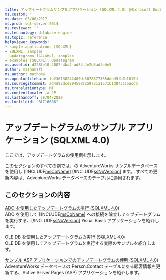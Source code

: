 ```yaml
---
title: アップデートグラムサンプルアプリケーション (SQLXML 4.0) |Microsoft Docs
ms.custom: ''
ms.date: 03/06/2017
ms.prod: sql-server-2014
ms.reviewer: ''
ms.technology: database-engine
ms.topic: reference
helpviewer_keywords:
- sample applications [SQLXML]
- SQLXML, samples
- updategrams [SQLXML], samples
- examples [SQLXML], Updategram
ms.assetid: d2287e10-4007-4ba4-ad84-4e2b6adfede5
author: mashamsft
ms.author: mathoma
ms.openlocfilehash: fe236138242400dd5078877385dddd9fb1b1815d
ms.sourcegitcommit: ad4d92dce894592a259721a1571b1d8736abacdb
ms.translationtype: MT
ms.contentlocale: ja-JP
ms.lasthandoff: 08/04/2020
ms.locfileid: "87716686"
---
```

# <a name="updategram-sample-applications-sqlxml-40"></a>アップデートグラムのサンプル アプリケーション (SQLXML 4.0)
  ここでは、アップデートグラムの使用例を示します。  
  
 このセクションのすべての例では、の AdventureWorks サンプルデータベースを使用し [!INCLUDE[msCoName](../../includes/msconame-md.md)] [!INCLUDE[ssNoVersion](../../includes/ssnoversion-md.md)] ます。 すべての更新内容は、AdventureWorks データベースのテーブルに適用されます。  
  
## <a name="in-this-section"></a>このセクションの内容  
 [ADO を使用したアップデートグラムの実行 &#40;SQLXML 4.0&#41;](../../relational-databases/sqlxml-annotated-xsd-schemas-xpath-queries/updategrams/executing-an-updategram-by-using-ado-sqlxml-4-0.md)  
 ADO を使用して [!INCLUDE[msCoName](../../includes/msconame-md.md)] への接続を確立しアップデートグラムを実行する、[!INCLUDE[ssNoVersion](../../includes/ssnoversion-md.md)] Visual Basic アプリケーションを紹介します。  
  
 [OLE DB を使用したアップデートグラムの実行 &#40;SQLXML 4.0&#41;](../../relational-databases/sqlxml-annotated-xsd-schemas-xpath-queries/updategrams/executing-an-updategram-by-using-ole-db-sqlxml-4-0.md)  
 OLE DB を使用してアップデートグラムを実行する実際のサンプルを紹介します。  
  
 [サンプル ASP アプリケーションでのアップデートグラムの使用 &#40;SQLXML 4.0&#41;](../../relational-databases/sqlxml-annotated-xsd-schemas-xpath-queries/updategrams/using-an-updategram-in-a-sample-asp-application-sqlxml-4-0.md)  
 AdventureWorks データベースの Person.Contact テーブルにある顧客情報を更新する、Active Server Pages (ASP) アプリケーションを紹介します。  
  
  
